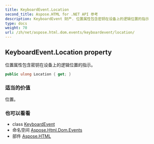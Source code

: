 ```yaml
---
title: KeyboardEvent.Location
second_title: Aspose.HTML for .NET API 参考
description: KeyboardEvent 财产. 位置属性包含密钥在设备上的逻辑位置的指示
type: docs
weight: 70
url: /zh/net/aspose.html.dom.events/keyboardevent/location/
---
```

## KeyboardEvent.Location property

位置属性包含密钥在设备上的逻辑位置的指示。

```csharp
public ulong Location { get; }
```

### 适当的价值

位置。

### 也可以看看

* class [KeyboardEvent](../)
* 命名空间 [Aspose.Html.Dom.Events](../../keyboardevent/)
* 部件 [Aspose.HTML](../../../)


